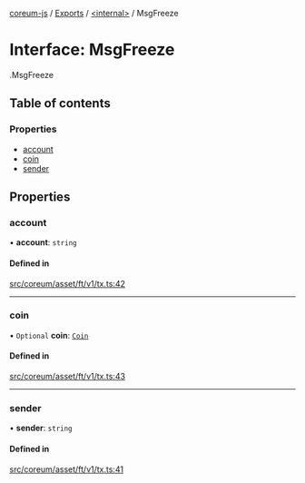 [coreum-js](../README.md) / [Exports](../modules.md) / [<internal\>](../modules/internal_.md) / MsgFreeze

# Interface: MsgFreeze

[<internal>](../modules/internal_.md).MsgFreeze

## Table of contents

### Properties

- [account](internal_.MsgFreeze.md#account)
- [coin](internal_.MsgFreeze.md#coin)
- [sender](internal_.MsgFreeze.md#sender)

## Properties

### account

• **account**: `string`

#### Defined in

[src/coreum/asset/ft/v1/tx.ts:42](https://github.com/CooperFoundation/coreum-js/blob/d106c53/src/coreum/asset/ft/v1/tx.ts#L42)

___

### coin

• `Optional` **coin**: [`Coin`](../modules/internal_.md#coin)

#### Defined in

[src/coreum/asset/ft/v1/tx.ts:43](https://github.com/CooperFoundation/coreum-js/blob/d106c53/src/coreum/asset/ft/v1/tx.ts#L43)

___

### sender

• **sender**: `string`

#### Defined in

[src/coreum/asset/ft/v1/tx.ts:41](https://github.com/CooperFoundation/coreum-js/blob/d106c53/src/coreum/asset/ft/v1/tx.ts#L41)
